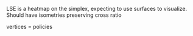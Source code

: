 LSE is a heatmap on the simplex, expecting to use surfaces to visualize. Should have isometries preserving cross ratio

vertices = policies